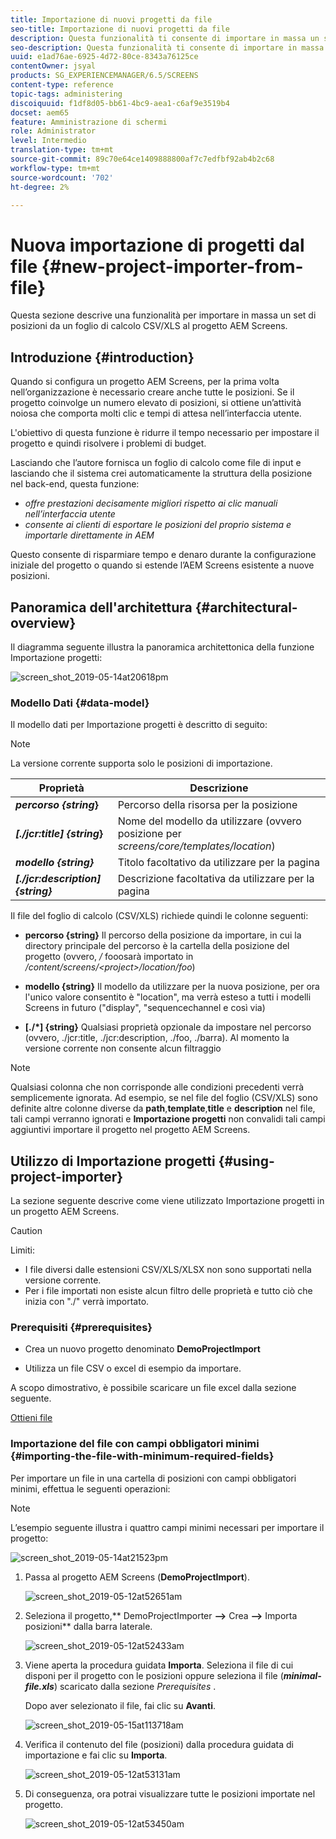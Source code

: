 ```yaml
---
title: Importazione di nuovi progetti da file
seo-title: Importazione di nuovi progetti da file
description: Questa funzionalità ti consente di importare in massa un set di posizioni da un foglio di calcolo CSV/XLS al progetto AEM Screens.
seo-description: Questa funzionalità ti consente di importare in massa un set di posizioni da un foglio di calcolo CSV/XLS al progetto AEM Screens.
uuid: e1ad76ae-6925-4d72-80ce-8343a76125ce
contentOwner: jsyal
products: SG_EXPERIENCEMANAGER/6.5/SCREENS
content-type: reference
topic-tags: administering
discoiquuid: f1df8d05-bb61-4bc9-aea1-c6af9e3519b4
docset: aem65
feature: Amministrazione di schermi
role: Administrator
level: Intermedio
translation-type: tm+mt
source-git-commit: 89c70e64ce1409888800af7c7edfbf92ab4b2c68
workflow-type: tm+mt
source-wordcount: '702'
ht-degree: 2%

---
```



# Nuova importazione di progetti dal file {#new-project-importer-from-file}

Questa sezione descrive una funzionalità per importare in massa un set di posizioni da un foglio di calcolo CSV/XLS al progetto AEM Screens.

## Introduzione {#introduction}

Quando si configura un progetto AEM Screens, per la prima volta nell’organizzazione è necessario creare anche tutte le posizioni. Se il progetto coinvolge un numero elevato di posizioni, si ottiene un’attività noiosa che comporta molti clic e tempi di attesa nell’interfaccia utente.

L&#39;obiettivo di questa funzione è ridurre il tempo necessario per impostare il progetto e quindi risolvere i problemi di budget.

Lasciando che l’autore fornisca un foglio di calcolo come file di input e lasciando che il sistema crei automaticamente la struttura della posizione nel back-end, questa funzione:

* *offre prestazioni decisamente migliori rispetto ai clic manuali nell’interfaccia utente*
* *consente ai clienti di esportare le posizioni del proprio sistema e importarle direttamente in AEM*

Questo consente di risparmiare tempo e denaro durante la configurazione iniziale del progetto o quando si estende l’AEM Screens esistente a nuove posizioni.

## Panoramica dell&#39;architettura {#architectural-overview}

Il diagramma seguente illustra la panoramica architettonica della funzione Importazione progetti:

![screen_shot_2019-05-14at20618pm](assets/screen_shot_2019-05-14at20618pm.png)

### Modello Dati {#data-model}

Il modello dati per Importazione progetti è descritto di seguito:

>[!NOTE]
>
>La versione corrente supporta solo le posizioni di importazione.

| **Proprietà** | **Descrizione** |
|---|---|
| ***percorso {string*}** | Percorso della risorsa per la posizione |
| ***[./jcr:title] {string*}** | Nome del modello da utilizzare (ovvero posizione per *screens/core/templates/location*) |
| ***modello {string}*** | Titolo facoltativo da utilizzare per la pagina |
| ***[./jcr:description] {string}*** | Descrizione facoltativa da utilizzare per la pagina |

Il file del foglio di calcolo (CSV/XLS) richiede quindi le colonne seguenti:

* **percorso {string}** Il percorso della posizione da importare, in cui la directory principale del percorso è la cartella della posizione del progetto (ovvero,  */* fooosarà importato in  */content/screens/&lt;project>/location/foo*)

* **modello {string}** Il modello da utilizzare per la nuova posizione, per ora l&#39;unico valore consentito è &quot;location&quot;, ma verrà esteso a tutti i modelli Screens in futuro (&quot;display&quot;, &quot;sequencechannel e così via)
* **[./*] {string}** Qualsiasi proprietà opzionale da impostare nel percorso (ovvero, ./jcr:title, ./jcr:description, ./foo, ./barra). Al momento la versione corrente non consente alcun filtraggio

>[!NOTE]
>
>Qualsiasi colonna che non corrisponde alle condizioni precedenti verrà semplicemente ignorata. Ad esempio, se nel file del foglio (CSV/XLS) sono definite altre colonne diverse da **path**,**template**,**title** e **description** nel file, tali campi verranno ignorati e **Importazione progetti** non convalidi tali campi aggiuntivi importare il progetto nel progetto AEM Screens.

## Utilizzo di Importazione progetti {#using-project-importer}

La sezione seguente descrive come viene utilizzato Importazione progetti in un progetto AEM Screens.

>[!CAUTION]
>
>Limiti:
>
>* I file diversi dalle estensioni CSV/XLS/XLSX non sono supportati nella versione corrente.
>* Per i file importati non esiste alcun filtro delle proprietà e tutto ciò che inizia con &quot;./&quot; verrà importato.

>



### Prerequisiti {#prerequisites}

* Crea un nuovo progetto denominato **DemoProjectImport**

* Utilizza un file CSV o excel di esempio da importare.

A scopo dimostrativo, è possibile scaricare un file excel dalla sezione seguente.

[Ottieni file](assets/minimal-file.xls)

### Importazione del file con campi obbligatori minimi {#importing-the-file-with-minimum-required-fields}

Per importare un file in una cartella di posizioni con campi obbligatori minimi, effettua le seguenti operazioni:

>[!NOTE]
>
>L’esempio seguente illustra i quattro campi minimi necessari per importare il progetto:

![screen_shot_2019-05-14at21523pm](assets/screen_shot_2019-05-14at21523pm.png)

1. Passa al progetto AEM Screens (**DemoProjectImport**).

   ![screen_shot_2019-05-12at52651am](assets/screen_shot_2019-05-12at52651am.png)

1. Seleziona il progetto,** DemoProjectImporter **—>** Crea **—>** Importa posizioni** dalla barra laterale.

   ![screen_shot_2019-05-12at52433am](assets/screen_shot_2019-05-12at52433am.png)

1. Viene aperta la procedura guidata **Importa**. Seleziona il file di cui disponi per il progetto con le posizioni oppure seleziona il file (***minimal-file.xls***) scaricato dalla sezione *Prerequisites* .

   Dopo aver selezionato il file, fai clic su **Avanti**.

   ![screen_shot_2019-05-15at113718am](assets/screen_shot_2019-05-15at113718am.png)

1. Verifica il contenuto del file (posizioni) dalla procedura guidata di importazione e fai clic su **Importa**.

   ![screen_shot_2019-05-12at53131am](assets/screen_shot_2019-05-12at53131am.png)

1. Di conseguenza, ora potrai visualizzare tutte le posizioni importate nel progetto.

   ![screen_shot_2019-05-12at53450am](assets/screen_shot_2019-05-12at53450am.png)

